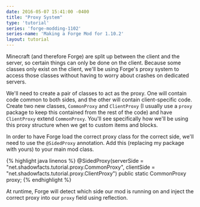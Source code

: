 ```yaml
---
date: 2016-05-07 15:41:00 -0400
title: "Proxy System"
type: 'tutorial'
series: 'forge-modding-1102'
series-name: 'Making a Forge Mod for 1.10.2'
layout: tutorial
---
```


Minecraft (and therefore Forge) are split up between the client and the server, so certain things can only be done on the client. Because some classes only exist on the client, we'll be using Forge's proxy system to access those classes without having to worry about crashes on dedicated servers.

We'll need to create a pair of classes to act as the proxy. One will contain code common to both sides, and the other will contain client-specific code. Create two new classes, `CommonProxy` and `ClientProxy` (I usually use a `proxy` package to keep this contained from the rest of the code) and have `ClientProxy` extend `CommonProxy`. You'll see specifically how we'll be using this proxy structure when we get to custom items and blocks.

In order to have Forge load the correct proxy class for the correct side, we'll need to use the `@SidedProxy` annotation. Add this (replacing my package with yours) to your main mod class.

{% highlight java linenos %}
@SidedProxy(serverSide = "net.shadowfacts.tutorial.proxy.CommonProxy", clientSide = "net.shadowfacts.tutorial.proxy.ClientProxy")
public static CommonProxy proxy;
{% endhighlight %}

At runtime, Forge will detect which side our mod is running on and inject the correct proxy into our `proxy` field using reflection.